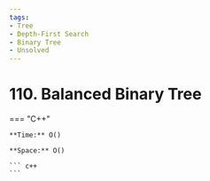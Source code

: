 ```yaml
---
tags:
- Tree
- Depth-First Search
- Binary Tree
- Unsolved
---
```



# 110. Balanced Binary Tree

=== "C++"

    **Time:** O()

    **Space:** O()

    ``` c++
    ```